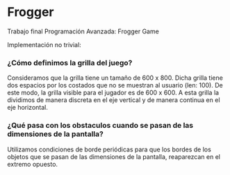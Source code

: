# Frogger
Trabajo final Programación Avanzada: Frogger Game

Implementación no trivial:

### ¿Cómo definimos la grilla del juego?

Consideramos que la grilla tiene un tamaño de 600 x 800. Dicha grilla tiene dos espacios por los costados que no se muestran al usuario (len: 100). De este modo, la grilla visible para el jugador es de 600 x 600. A esta grilla la dividimos de manera discreta en el eje vertical y de manera continua en el eje horizontal.


### ¿Qué pasa con los obstaculos cuando se pasan de las dimensiones de la pantalla?

Utilizamos condiciones de borde periódicas para que los bordes de los objetos que se pasan de las dimensiones de la pantalla, reaparezcan en el extremo opuesto.


